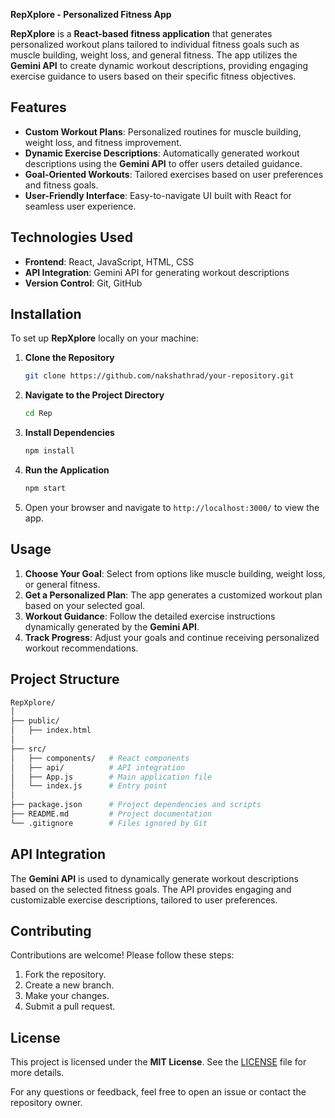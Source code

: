 **RepXplore - Personalized Fitness App**

**RepXplore** is a **React-based fitness application** that generates personalized workout plans tailored to individual fitness goals such as muscle building, weight loss, and general fitness. The app utilizes the **Gemini API** to create dynamic workout descriptions, providing engaging exercise guidance to users based on their specific fitness objectives.

## Features

- **Custom Workout Plans**: Personalized routines for muscle building, weight loss, and fitness improvement.
- **Dynamic Exercise Descriptions**: Automatically generated workout descriptions using the **Gemini API** to offer users detailed guidance.
- **Goal-Oriented Workouts**: Tailored exercises based on user preferences and fitness goals.
- **User-Friendly Interface**: Easy-to-navigate UI built with React for seamless user experience.

## Technologies Used

- **Frontend**: React, JavaScript, HTML, CSS
- **API Integration**: Gemini API for generating workout descriptions
- **Version Control**: Git, GitHub

## Installation

To set up **RepXplore** locally on your machine:

1. **Clone the Repository**
   ```bash
   git clone https://github.com/nakshathrad/your-repository.git

   ```
   
2. **Navigate to the Project Directory**
   ```bash
   cd Rep
   ```

3. **Install Dependencies**
   ```bash
   npm install
   ```

4. **Run the Application**
   ```bash
   npm start
   ```

5. Open your browser and navigate to `http://localhost:3000/` to view the app.

## Usage

1. **Choose Your Goal**: Select from options like muscle building, weight loss, or general fitness.
2. **Get a Personalized Plan**: The app generates a customized workout plan based on your selected goal.
3. **Workout Guidance**: Follow the detailed exercise instructions dynamically generated by the **Gemini API**.
4. **Track Progress**: Adjust your goals and continue receiving personalized workout recommendations.

## Project Structure

```bash
RepXplore/
│
├── public/
│   ├── index.html
│
├── src/
│   ├── components/   # React components
│   ├── api/          # API integration
│   ├── App.js        # Main application file
│   └── index.js      # Entry point
│
├── package.json      # Project dependencies and scripts
├── README.md         # Project documentation
└── .gitignore        # Files ignored by Git
```

## API Integration

The **Gemini API** is used to dynamically generate workout descriptions based on the selected fitness goals. The API provides engaging and customizable exercise descriptions, tailored to user preferences.

## Contributing

Contributions are welcome! Please follow these steps:

1. Fork the repository.
2. Create a new branch.
3. Make your changes.
4. Submit a pull request.

## License

This project is licensed under the **MIT License**. See the [LICENSE](./LICENSE) file for more details.


For any questions or feedback, feel free to open an issue or contact the repository owner.
